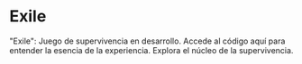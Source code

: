 # Exile
 "Exile": Juego de supervivencia en desarrollo. Accede al código aquí para entender la esencia de la experiencia. Explora el núcleo de la supervivencia.

